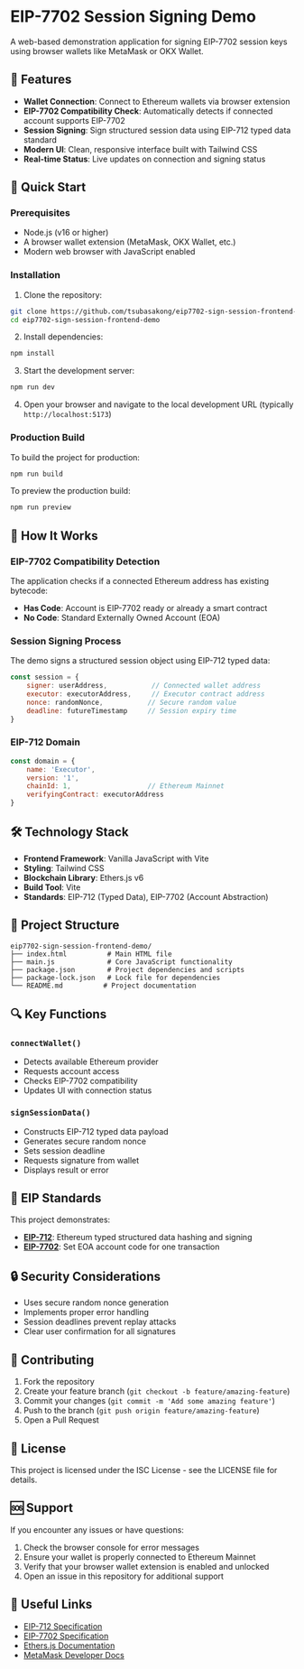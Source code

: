 # EIP-7702 Session Signing Demo

A web-based demonstration application for signing EIP-7702 session keys using browser wallets like MetaMask or OKX Wallet.

## 🌟 Features

- **Wallet Connection**: Connect to Ethereum wallets via browser extension
- **EIP-7702 Compatibility Check**: Automatically detects if connected account supports EIP-7702
- **Session Signing**: Sign structured session data using EIP-712 typed data standard
- **Modern UI**: Clean, responsive interface built with Tailwind CSS
- **Real-time Status**: Live updates on connection and signing status

## 🚀 Quick Start

### Prerequisites

- Node.js (v16 or higher)
- A browser wallet extension (MetaMask, OKX Wallet, etc.)
- Modern web browser with JavaScript enabled

### Installation

1. Clone the repository:
```bash
git clone https://github.com/tsubasakong/eip7702-sign-session-frontend-demo.git
cd eip7702-sign-session-frontend-demo
```

2. Install dependencies:
```bash
npm install
```

3. Start the development server:
```bash
npm run dev
```

4. Open your browser and navigate to the local development URL (typically `http://localhost:5173`)

### Production Build

To build the project for production:

```bash
npm run build
```

To preview the production build:

```bash
npm run preview
```

## 🔧 How It Works

### EIP-7702 Compatibility Detection

The application checks if a connected Ethereum address has existing bytecode:
- **Has Code**: Account is EIP-7702 ready or already a smart contract
- **No Code**: Standard Externally Owned Account (EOA)

### Session Signing Process

The demo signs a structured session object using EIP-712 typed data:

```javascript
const session = {
    signer: userAddress,           // Connected wallet address
    executor: executorAddress,     // Executor contract address
    nonce: randomNonce,           // Secure random value
    deadline: futureTimestamp     // Session expiry time
}
```

### EIP-712 Domain

```javascript
const domain = {
    name: 'Executor',
    version: '1',
    chainId: 1,                   // Ethereum Mainnet
    verifyingContract: executorAddress
}
```

## 🛠 Technology Stack

- **Frontend Framework**: Vanilla JavaScript with Vite
- **Styling**: Tailwind CSS
- **Blockchain Library**: Ethers.js v6
- **Build Tool**: Vite
- **Standards**: EIP-712 (Typed Data), EIP-7702 (Account Abstraction)

## 📁 Project Structure

```
eip7702-sign-session-frontend-demo/
├── index.html          # Main HTML file
├── main.js             # Core JavaScript functionality
├── package.json        # Project dependencies and scripts
├── package-lock.json   # Lock file for dependencies
└── README.md          # Project documentation
```

## 🔍 Key Functions

### `connectWallet()`
- Detects available Ethereum provider
- Requests account access
- Checks EIP-7702 compatibility
- Updates UI with connection status

### `signSessionData()`
- Constructs EIP-712 typed data payload
- Generates secure random nonce
- Sets session deadline
- Requests signature from wallet
- Displays result or error

## 🔗 EIP Standards

This project demonstrates:

- **[EIP-712](https://eips.ethereum.org/EIPS/eip-712)**: Ethereum typed structured data hashing and signing
- **[EIP-7702](https://eips.ethereum.org/EIPS/eip-7702)**: Set EOA account code for one transaction

## 🔒 Security Considerations

- Uses secure random nonce generation
- Implements proper error handling
- Session deadlines prevent replay attacks
- Clear user confirmation for all signatures

## 🤝 Contributing

1. Fork the repository
2. Create your feature branch (`git checkout -b feature/amazing-feature`)
3. Commit your changes (`git commit -m 'Add some amazing feature'`)
4. Push to the branch (`git push origin feature/amazing-feature`)
5. Open a Pull Request

## 📄 License

This project is licensed under the ISC License - see the LICENSE file for details.

## 🆘 Support

If you encounter any issues or have questions:

1. Check the browser console for error messages
2. Ensure your wallet is properly connected to Ethereum Mainnet
3. Verify that your browser wallet extension is enabled and unlocked
4. Open an issue in this repository for additional support

## 🔗 Useful Links

- [EIP-712 Specification](https://eips.ethereum.org/EIPS/eip-712)
- [EIP-7702 Specification](https://eips.ethereum.org/EIPS/eip-7702)
- [Ethers.js Documentation](https://docs.ethers.org/)
- [MetaMask Developer Docs](https://docs.metamask.io/) 